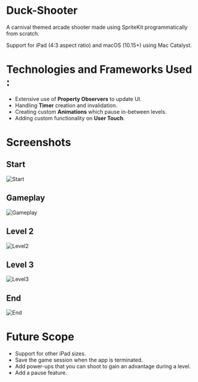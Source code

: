 # Duck-Shooter

A carnival themed arcade shooter made using SpriteKit programmatically from scratch.

Support for iPad (4:3 aspect ratio) and macOS (10.15+) using Mac Catalyst.

# Technologies and Frameworks Used :

- Extensive use of **Property Observers** to update UI.
- Handling **Timer** creation and invalidation.
- Creating custom **Animations** which pause in-between levels.
- Adding custom functionality on **User Touch**.

# Screenshots

## Start
![Start](https://github.com/rohit-lunavara/Duck-Shooter/blob/master/Device%20Mockups/Start_ipad.png?raw=true)

## Gameplay
![Gameplay](https://github.com/rohit-lunavara/Duck-Shooter/blob/master/Device%20Mockups/Gameplay_ipad.png?raw=true)

## Level 2
![Level2](https://github.com/rohit-lunavara/Duck-Shooter/blob/master/Device%20Mockups/Level2_ipad.png?raw=true)

## Level 3
![Level3](https://github.com/rohit-lunavara/Duck-Shooter/blob/master/Device%20Mockups/Level3_ipad.png?raw=true)

## End
![End](https://github.com/rohit-lunavara/Duck-Shooter/blob/master/Device%20Mockups/End_ipad.png?raw=true)

# Future Scope

- Support for other iPad sizes.
- Save the game session when the app is terminated.
- Add power-ups that you can shoot to gain an advantage during a level.
- Add a pause feature.
